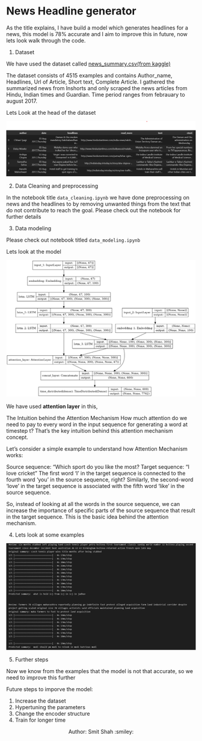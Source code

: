 # News Headline generator

As the title explains,  I have build a model which generates headlines for a news, this model is 78% accurate and I aim to improve this in future, now lets look walk through the code.


1. Dataset

We have used the dataset called [news_summary.csv(from kaggle)](https://www.kaggle.com/datasets/sunnysai12345/news-summary)

The dataset consists of 4515 examples and contains Author_name, Headlines, Url of Article, Short text, Complete Article. I gathered the summarized news from Inshorts and only scraped the news articles from Hindu, Indian times and Guardian. Time period ranges from febrauary to august 2017.

Lets Look at the head of the dataset

![alt text](images/head.png)

2. Data Cleaning and preprocessing

In the notebook title `data_cleaning.ipynb` we have done preprocessing on news and the headlines to by removing unwanted things from the text that do not contribute to reach the goal. Please check out the notebook for further details

3. Data modeling

Please check out notebook titled `data_modeling.ipynb`

Lets look at the model

![alt text](images/model.png)

We have used **attention layer** in this,

The Intuition behind the Attention Mechanism
How much attention do we need to pay to every word in the input sequence for generating a word at timestep t? That’s the key intuition behind this attention mechanism concept.

Let’s consider a simple example to understand how Attention Mechanism works:

Source sequence: “Which sport do you like the most?
Target sequence: “I love cricket”
The first word ‘I’ in the target sequence is connected to the fourth word ‘you’ in the source sequence, right? Similarly, the second-word ‘love’ in the target sequence is associated with the fifth word ‘like’ in the source sequence.

So, instead of looking at all the words in the source sequence, we can increase the importance of specific parts of the source sequence that result in the target sequence. This is the basic idea behind the attention mechanism.

4. Lets look at some examples

![alt text](images/example.png)


5. Further steps

Now we know from the examples that the model is not that accurate, so we need to improve this further

Future steps to imporve the model:

1. Increase the dataset
2. Hypertuning the parameters
3. Change the encoder structure
4. Train for longer time

<p align="center">Author: Smit Shah :smiley:</p>